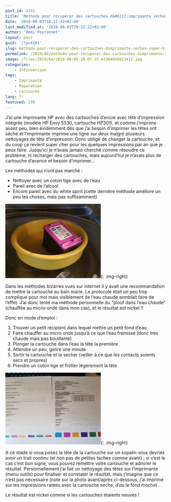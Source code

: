 ```yaml
---
post_id: 4101
title: 'Méthode pour récupérer des cartouches d&#8217;imprimante sèches (super bizarre)'
date: '2019-08-03T18:11:42+02:00'
last_modified_at: '2019-08-03T20:32:22+02:00'
author: 'Rémi Peyronnet'
layout: post
guid: '/?p=4101'
slug: methode-pour-recuperer-des-cartouches-dimprimante-seches-super-bizarre
permalink: /2019/08/methode-pour-recuperer-des-cartouches-dimprimante-seches-super-bizarre/
image: /files/2019/04/2019-08-03-20.07.21-e1564856813411.jpg
categories:
    - Informatique
tags:
    - Imprimante
    - Reparation
    - cartouche
lang: fr
featured: 230
---
```


J’ai une imprimante HP avec des cartouches d’encre avec tête d’impression intégrée (modèle HP Envy 5530, cartouche HP301), et comme j’imprime assez peu, bien évidemment dès que j’ai besoin d’imprimer les têtes ont séché et l’imprimante imprime une ligne sur deux malgré plusieurs nettoyages de tête d’impression. Donc obligé de changer la cartouche, et du coup ça revient super cher pour les quelques impressions par an que je peux faire. Jusqu’ici je n’avais jamais cherché comme résoudre ce problème, ni recharger des cartouches, mais aujourd’hui je n’avais plus de cartouche d’avance et besoin d’imprimer…

Les méthodes qui n’ont pas marché :

- Nettoyer avec un coton tige avec de l’eau
- Pareil avec de l’alcool
- Encore pareil avec du white spirit (cette dernière méthode améliore un peu les choses, mais pas suffisamment)

![](/files/2019/04/2019-08-03-20.07.21-e1564856813411-300x233.jpg){: .img-right}

Dans les méthodes bizarres vues sur internet il y avait une recommandation de mettre la cartouche au bain marie. Le protocole était un peu trop compliqué pour moi mais visiblement de l’eau chaude semblait faire de l’effet. J’ai donc tenté ma méthode personnelle du “plouf dans l’eau chaude” (chauffée au micro-onde dans mon cas), et le résultat est nickel !!

Donc en mode d’emploi :

1. Trouver un petit récipient dans lequel mettre un petit fond d’eau
2. Faire chauffer au micro onde jusqu’à ce que l’eau frémisse (donc très chaude mais pas bouillante)
3. Plonger la cartouche dans l’eau la tête la première
4. Attendre un peu, genre une minute
5. Sortir la cartouche et la secher (veiller à ce que les contacts soients secs et propres)
6. Prendre un coton tige et frotter légèrement la tête

![](/files/2019/04/2019-08-03-20.10.21-300x225.jpg){: .img-right}

A ce stade si vous posez la tête de la cartouche sur un sopalin vous devriez avoir un trait continu (et non pas de petites taches comme avant) ; si c’est le cas c’est bon signe, vous pouvez remettre votre cartouche et admirer le résultat. Personnellement j’ai fait un nettoyage des têtes sur l’imprimante (menu outils) pour finaliser et constater le résultat, mais j’imagine que ce n’est pas nécessaire (note sur la photo avant/après ci-dessous, j’ai imprimé sur les impressions ratées avec la cartouche seche, d’ou le fond moche) .

Le résultat est nickel comme si les cartouches étaients neuves !